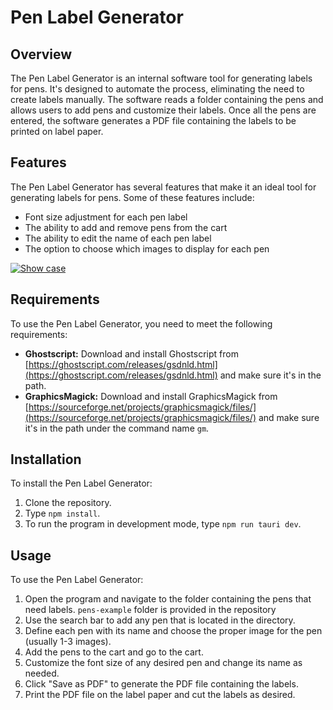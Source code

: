 # Pen Label Generator

## Overview 

The Pen Label Generator is an internal software tool for generating labels for pens. It's designed to automate the process, eliminating the need to create labels manually. The software reads a folder containing the pens and allows users to add pens and customize their labels. Once all the pens are entered, the software generates a PDF file containing the labels to be printed on label paper.

## Features

The Pen Label Generator has several features that make it an ideal tool for generating labels for pens. Some of these features include:

- Font size adjustment for each pen label
- The ability to add and remove pens from the cart
- The ability to edit the name of each pen label
- The option to choose which images to display for each pen

[![Show case](https://img.youtube.com/vi/ZqW_FsI8lr8/0.jpg)](https://www.youtube.com/watch?v=ZqW_FsI8lr8)

## Requirements

To use the Pen Label Generator, you need to meet the following requirements:

- **Ghostscript:** Download and install Ghostscript from [https://ghostscript.com/releases/gsdnld.html](https://ghostscript.com/releases/gsdnld.html) and make sure it's in the path.
- **GraphicsMagick:** Download and install GraphicsMagick from [https://sourceforge.net/projects/graphicsmagick/files/](https://sourceforge.net/projects/graphicsmagick/files/) and make sure it's in the path under the command name ```gm```.

## Installation

To install the Pen Label Generator:

1. Clone the repository.
2. Type `npm install`.
3. To run the program in development mode, type `npm run tauri dev`.

## Usage

To use the Pen Label Generator:

1. Open the program and navigate to the folder containing the pens that need labels. ```pens-example``` folder is provided in the repository
2. Use the search bar to add any pen that is located in the directory.
3. Define each pen with its name and choose the proper image for the pen (usually 1-3 images).
4. Add the pens to the cart and go to the cart.
5. Customize the font size of any desired pen and change its name as needed.
6. Click "Save as PDF" to generate the PDF file containing the labels.
7. Print the PDF file on the label paper and cut the labels as desired.